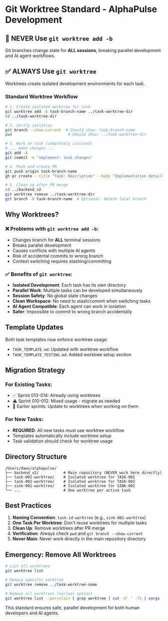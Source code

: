 # Git Worktree Standard - AlphaPulse Development

## 🚫 **NEVER Use `git worktree add -b`**
Git branches change state for **ALL sessions**, breaking parallel development and AI agent workflows.

## ✅ **ALWAYS Use `git worktree`**
Worktrees create isolated development environments for each task.

### Standard Worktree Workflow

```bash
# 1. Create isolated worktree for task
git worktree add -b task-branch-name ../task-worktree-dir
cd ../task-worktree-dir

# 2. Verify isolation
git branch --show-current  # Should show: task-branch-name
pwd                         # Should show: ../task-worktree-dir

# 3. Work on task (completely isolated)
# ... make changes ...
git add -A
git commit -m "implement: task changes"

# 4. Push and create PR
git push origin task-branch-name
gh pr create --title "Task: Description" --body "Implementation details"

# 5. Clean up after PR merge
cd ../backend_v2
git worktree remove ../task-worktree-dir
git branch -D task-branch-name  # Optional: delete local branch
```

## Why Worktrees?

### ❌ Problems with `git worktree add -b`:
- Changes branch for **ALL** terminal sessions
- Breaks parallel development
- Causes conflicts with multiple AI agents
- Risk of accidental commits to wrong branch
- Context switching requires stashing/committing

### ✅ Benefits of `git worktree`:
- **Isolated Development**: Each task has its own directory
- **Parallel Work**: Multiple tasks can be developed simultaneously
- **Session Safety**: No global state changes
- **Clean Workspace**: No need to stash/commit when switching tasks
- **AI Agent Compatible**: Each agent can work in isolation
- **Safer**: Impossible to commit to wrong branch accidentally

## Template Updates

Both task templates now enforce worktree usage:
- `TASK_TEMPLATE.md`: Updated with worktree workflow
- `TASK_TEMPLATE_TESTING.md`: Added worktree setup section

## Migration Strategy

### For Existing Tasks:
- ✅ Sprint 013-014: Already using worktrees
- ⚠️  Sprint 010-012: Mixed usage - migrate as needed
- 🔄 Earlier sprints: Update to worktrees when working on them

### For New Tasks:
- **REQUIRED**: All new tasks must use worktree workflow
- Templates automatically include worktree setup
- Task validation should check for worktree usage

## Directory Structure

```
/Users/daws/alphapulse/
├── backend_v2/           # Main repository (NEVER work here directly)
├── task-001-worktree/    # Isolated worktree for TASK-001
├── task-002-worktree/    # Isolated worktree for TASK-002
├── sink-001-worktree/    # Isolated worktree for SINK-001
└── ...                   # One worktree per active task
```

## Best Practices

1. **Naming Convention**: `task-id-worktree` (e.g., `sink-001-worktree`)
2. **One Task Per Worktree**: Don't reuse worktrees for multiple tasks
3. **Clean Up**: Remove worktrees after PR merge
4. **Verification**: Always check `pwd` and `git branch --show-current`
5. **Never Main**: Never work directly in the main repository directory

## Emergency: Remove All Worktrees

```bash
# List all worktrees
git worktree list

# Remove specific worktree
git worktree remove ../task-worktree-name

# Remove all worktrees (nuclear option)
git worktree list --porcelain | grep worktree | cut -d' ' -f2 | xargs -I {} git worktree remove {}
```

This standard ensures safe, parallel development for both human developers and AI agents.
